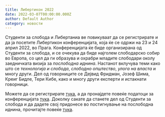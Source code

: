 ```yaml
---
title: Либертикон 2022
date: 2022-03-07T00:00:00.000Z
author: Default Author
category: новости
---
```


Студенти за слобода и Либертаниа ве повикуваат да се регистрирате и да ја посетите Либертикон конференцијата, која ќе се одржи на 23 и 24 април 2022, во Прага. Конференцијата ќе биде организирана од Студенти за слобода, и се очекува да биде најголем слободарско собир во Европа, со цел да ги образува и охрабри младите слободари околу заедничката визија за _послободна иднина_. Настанот вклучува теми како што се _технологија и слобода_, _слободно општество_, _улога на власта_ и многу други. Дел од говорниците се Дејвид Фридман, Јозеф Шима, Креиг Бидле, Тери Кибе, како и многу други експерти и истакнати говорници.

Можете да се регистрирате [тука](https://studentsforliberty.ticketspice.com/libertycon-2022), а да пронајдете повеќе податоци за конференцијата [тука](https://libertycon.net/). Доколку сакате да станете дел од Студенти за слобода и да дадете свој придонесе во постигнување на послободна иднина, прочитајте повеќе [тука](https://studentsforliberty.org/north-america/local-coordinator-program/).
